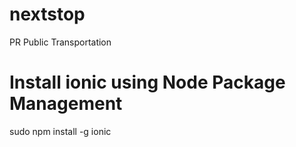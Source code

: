 # nextstop
PR Public Transportation

# Install ionic using Node Package Management
sudo npm install -g ionic
